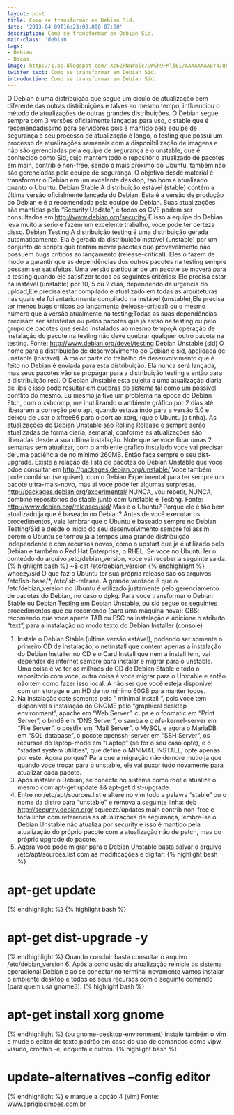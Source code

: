 ```yaml
---
layout: post
title: Como se transformar em Debian Sid.
date: '2013-04-09T16:23:00.000-07:00'
description: Como se transformar em Debian Sid.
main-class: 'debian'
tags:
- Debian
- Dicas
image: http://1.bp.blogspot.com/-Xc6ZPNNrblc/UWSh9FMli6I/AAAAAAAABY4/QkqDWZeRkbc/s72-c/debian_sid.png
twitter_text: Como se transformar em Debian Sid.
introduction: Como se transformar em Debian Sid.
---
```

 O Debian é uma distribuição que segue um ciculo de atualização bem diferente das outras distribuições e talves ao mesmo tempo, influenciou o método de atualizações de outras grandes distribuições. O Debian segue sempre com 3 versões oficialmente lançadas para uso, o stable que é recomendadíssimo para servidores pois é mantido pela equipe de segurança e seu processo de atualização é longo, o testing que possui um processo de atualizações semanais com a disponibilização de imagens e não são gerenciadas pela equipe de segurança e o unstable, que é conhecido como Sid, cujo mantem todo o repositório atualizado de pacotes em main, contrib e non-free, sendo o mais próximo do Ubuntu, também não são gerenciadas pela equipe de segurança. O objetivo desde material é transformar o Debian em um excelente desktop, tao bom e atualizado quanto o Ubuntu.
Debian Stable
A distribuição estável (stable) contém a última versão oficialmente lançada do Debian. Esta é a versão de produção do Debian e é a recomendada pela equipe do Debian. Suas atualizações são mantidas pelo “Security Update”, e todos os CVE podem ser consultados em http://www.debian.org/security/
E isso a equipe do Debian leva muito a serio e fazem um excelente trabalho, voce pode ter certeza disso.
Debian Testing
A distribuição testing é uma distribuição gerada automaticamente. Ela é gerada da distribuição instável (unstable) por um conjunto de scripts que tentam mover pacotes que provavelmente não possuem bugs críticos ao lançamento (release-critical). Eles o fazem de modo a garantir que as dependências dos outros pacotes na testing sempre possam ser satisfeitas. Uma versão particular de um pacote se moverá para a testing quando ele satisfizer todos os seguintes critérios:
Ele precisa estar na instável (unstable) por 10, 5 ou 2 dias, dependendo da urgência do upload;Ele precisa estar compilado e atualizado em todas as arquiteturas nas quais ele foi anteriormente compilado na instável (unstable);Ele precisa ter menos bugs críticos ao lançamento (release-critical) ou o mesmo número que a versão atualmente na testing;Todas as suas dependências precisam ser satisfeitas ou pelos pacotes que já estão na testing ou pelo grupo de pacotes que serão instalados ao mesmo tempo;A operação de instalação do pacote na testing não deve quebrar qualquer outro pacote na testing.
Fonte: http://www.debian.org/devel/testing
Debian Unstable (sid)
O nome para a distribuição de desenvolvimento do Debian é sid, apelidada de unstable (instável). A maior parte do trabalho de desenvolvimento que é feito no Debian é enviada para esta distribuição. Ela nunca será lançada, mas seus pacotes vão se propagar para a distribuição testing e então para a distribuição real. O Debian Unstable esta sujeita a uma atualização diaria de libs e isso pode resultar em quebras do sistema tal como um possível conflito do mesmo. Eu mesmo ja tive um problema na epoca do Debian Etch, com o xkbcomp, me inutilizando o ambiente gráfico por 2 dias até liberarem a correção pelo apt, quando estava indo para a versão 5.0 e deixou de usar o xfree86 para o port ao xorg, (que o Ubuntu ja tinha). As atualizações do Debian Unstable são Rolling Release e sempre seráo atualizadas de forma diaria, semanal, conforme as atualizações são liberadas desde a sua ultima instalação. Note que se voce ficar umas 2 semanas sem atualizar, com o ambiente gráfico instalado voce vai precisar de uma paciência de no mínimo 260MB. Então faça sempre o seu dist-upgrade.
Existe a relação da lista de pacotes do Debian Unstable que voce pdoe consultar em http://packages.debian.org/unstable/
Voce também pode combinar (se quiser), com o Debian Experimental para ter sempre um pacote ultra-mais-novo, mas ai voce pode ter algumas surpresas. http://packages.debian.org/experimental/
NUNCA, vou repetir, NUNCA, combine repositorios do stable junto com Unstable e Testing.
Fonte: http://www.debian.org/releases/sid/
Mas e o Ubuntu? Porque ele é tão bem atualizado ja que é baseado no Debian?
Antes de você executar os procedimentos, vale lembrar que o Ubuntu é baseado sempre no Debian Testing/Sid e desde o inicio do seu desenvolvimento sempre foi assim, porem o Ubuntu se tornou ja a tempos uma grande distribuição independente e com recursos novos, como o upstart que ja é utilizado pelo Debian e também o Red Hat Enterprise, o RHEL. Se voce no Ubuntu ler o conteúdo do arquivo /etc/debian_version, voce vai receber a seguinte saida.
{% highlight bash %}
~$ cat /etc/debian_version
{% endhighlight %}
wheezy/sid
O que faz o Ubuntu ter sua própria release são os arquivos /etc/lsb-base/*, /etc/lsb-release. A grande verdade é que o /etc/debian_version no Ubuntu é utilizado justamente pelo gerenciamento de pacotes do Debian, no caso o dpkg.
Para voce transformar o Debian Stable ou Debian Testing em Debian Unstable, ou sid segue os seguintes procedimentos que eu recomendo (para uma máquina nova):
OBS: recomendo que voce aperte TAB ou ESC na instalação e adicione o atributo “text”, para a instalação no modo texto do Debian Installer (console)
1. Instale o Debian Stable (ultima versão estável), podendo ser somente o primeiro CD de instalação, o netinstall que contem apenas a instalação do Debian Installer no CD e o Card Install que nem a install tem, vai depender de internet sempre para instalar e migrar para o unstable. Uma coisa é vc ter os milhoes de CD do Debian Stable e todo o repositorio com voce, outra coisa é voce migrar para o Unstable e então não tem como fazer isso local. A não ser que vocẽ esteja disponivel com um storage e um HD de no mínimo 60GB para manter todos.
2. Na instalação opte somente pelo ” minimal install “, pois voce tem disponível a instalação do GNOME pelo “graphical desktop environment”, apache em “Web Server”, cups e o foomatic em “Print Server”, o bind9 em “DNS Server”, o samba e o nfs-kernel-server em “File Server”, o postfix em “Mail Server”, o MySQL e agora o MariaDB em “SQL database”, o pacote openssh-server em “SSH Server”, os recursos do laptop-mode em “Laptop” (se for o seu caso opte), e o “stadart system utilities”, que define o MINIMAL INSTALL, opte apenas por este. Agora porque? Para que a migração não demore mutio ja que quando voce trocar para o unstable, ele vai puxar tudo novamente para atualizar cada pacote.
3. Após instalar o Debian, se conecte no sistema como root e atualize o mesmo com apt-get update &amp;&amp; apt-get dist-upgrade.
4. Entre no /etc/apt/sources.list e altere no vim todo a palavra “stable” ou o nome da distro para “unstable” e remova a seguinte linha:
deb http://security.debian.org/ squeeze/updates main contrib non-free
e toda linha com referencia as atualizações de segurança, lembre-se o Debian Unstable não atualiza por security e isso é mantido pela atualização do próprio pacote com a atualização não de patch, mas do próprio upgrade do pacote.
5. Agora você pode migrar para o Debian Unstable basta salvar o arquivo /etc/apt/sources.list com as modificações e digitar:
{% highlight bash %}
# apt-get update
{% endhighlight %}
{% highlight bash %}
# apt-get dist-upgrade -y
{% endhighlight %}
Quando concluir basta consultar o arquivo /etc/debian_version
6. Após a conclusão da atualização reinicie os sistema operacional Debian e ao se conectar no terminal novamente vamos instalar o ambiente desktop e todos os seus recursos com o seguinte comando (para quem usa gnome3).
{% highlight bash %}
# apt-get install xorg gnome
{% endhighlight %} (ou gnome-desktop-environment)
instale também o vim e mude o editor de texto padrão em caso do uso de comandos como vipw, visudo, crontab -e, edquota e outros.
{% highlight bash %}
# update-alternatives –config editor
{% endhighlight %}
e marque a opção 4 (vim)
Fonte: www.aprigiosimoes.com.br
